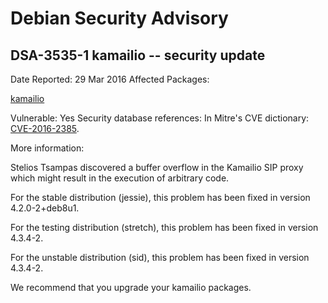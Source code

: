 
Debian Security Advisory
========================


DSA-3535-1 kamailio -- security update
--------------------------------------



Date Reported:
29 Mar 2016
Affected Packages:

[kamailio](https://packages.debian.org/src:kamailio)

Vulnerable:
Yes
Security database references:
In Mitre's CVE dictionary: [CVE-2016-2385](https://security-tracker.debian.org/tracker/CVE-2016-2385).  

More information:

Stelios Tsampas discovered a buffer overflow in the Kamailio SIP proxy
which might result in the execution of arbitrary code.


For the stable distribution (jessie), this problem has been fixed in
version 4.2.0-2+deb8u1.


For the testing distribution (stretch), this problem has been fixed
in version 4.3.4-2.


For the unstable distribution (sid), this problem has been fixed in
version 4.3.4-2.


We recommend that you upgrade your kamailio packages.





